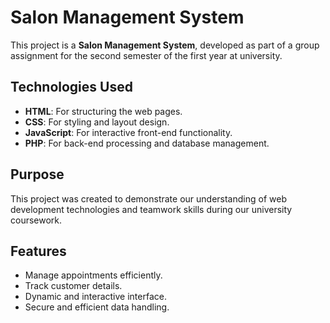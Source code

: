 # Salon Management System

This project is a **Salon Management System**, developed as part of a group assignment for the second semester of the first year at university.

## Technologies Used

- **HTML**: For structuring the web pages.
- **CSS**: For styling and layout design.
- **JavaScript**: For interactive front-end functionality.
- **PHP**: For back-end processing and database management.

## Purpose

This project was created to demonstrate our understanding of web development technologies and teamwork skills during our university coursework.

## Features

- Manage appointments efficiently.
- Track customer details.
- Dynamic and interactive interface.
- Secure and efficient data handling.
